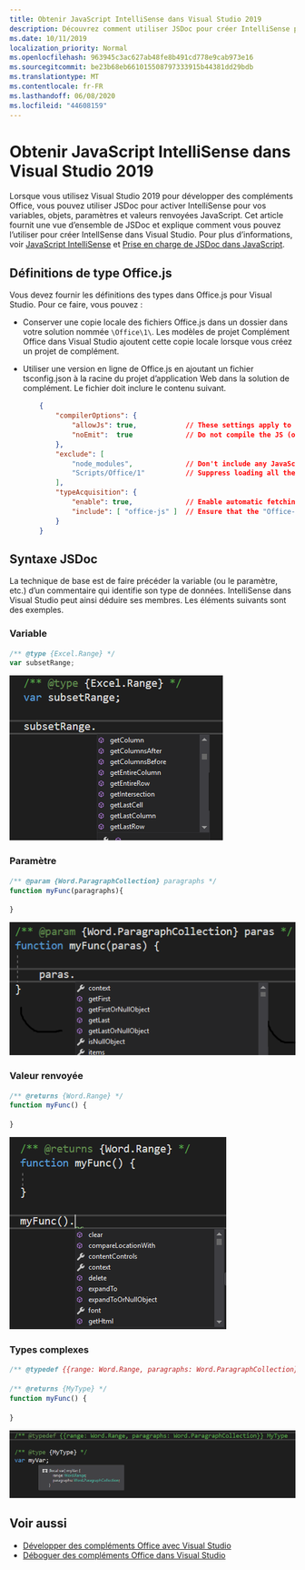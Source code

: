 ```yaml
---
title: Obtenir JavaScript IntelliSense dans Visual Studio 2019
description: Découvrez comment utiliser JSDoc pour créer IntelliSense pour vos variables, objets, paramètres et valeurs de retour JavaScript.
ms.date: 10/11/2019
localization_priority: Normal
ms.openlocfilehash: 963945c3ac627ab48fe8b491cd778e9cab973e16
ms.sourcegitcommit: be23b68eb661015508797333915b44381dd29bdb
ms.translationtype: MT
ms.contentlocale: fr-FR
ms.lasthandoff: 06/08/2020
ms.locfileid: "44608159"
---
```

# <a name="get-javascript-intellisense-in-visual-studio-2019"></a>Obtenir JavaScript IntelliSense dans Visual Studio 2019

Lorsque vous utilisez Visual Studio 2019 pour développer des compléments Office, vous pouvez utiliser JSDoc pour activer IntelliSense pour vos variables, objets, paramètres et valeurs renvoyées JavaScript. Cet article fournit une vue d’ensemble de JSDoc et explique comment vous pouvez l’utiliser pour créer IntellSense dans Visual Studio. Pour plus d’informations, voir [JavaScript IntelliSense](/visualstudio/ide/javascript-intellisense) et [Prise en charge de JSDoc dans JavaScript](https://github.com/Microsoft/TypeScript/wiki/JsDoc-support-in-JavaScript). 

## <a name="officejs-type-definitions"></a>Définitions de type Office.js

Vous devez fournir les définitions des types dans Office.js pour Visual Studio. Pour ce faire, vous pouvez :

- Conserver une copie locale des fichiers Office.js dans un dossier dans votre solution nommée `\Office\1\`. Les modèles de projet Complément Office dans Visual Studio ajoutent cette copie locale lorsque vous créez un projet de complément. 
- Utiliser une version en ligne de Office.js en ajoutant un fichier tsconfig.json à la racine du projet d’application Web dans la solution de complément. Le fichier doit inclure le contenu suivant.

    ```json
        {
            "compilerOptions": {
                "allowJs": true,            // These settings apply to JavaScript files also.
                "noEmit":  true             // Do not compile the JS (or TS) files in this project.
            },
            "exclude": [
                "node_modules",             // Don't include any JavaScript found under "node_modules".
                "Scripts/Office/1"          // Suppress loading all the JavaScript files from the Office NuGet package.
            ],
            "typeAcquisition": {
                "enable": true,             // Enable automatic fetching of type definitions for detected JavaScript libraries.
                "include": [ "office-js" ]  // Ensure that the "Office-js" type definition is fetched.
            }
        }
    ```

## <a name="jsdoc-syntax"></a>Syntaxe JSDoc

La technique de base est de faire précéder la variable (ou le paramètre, etc.) d’un commentaire qui identifie son type de données. IntelliSense dans Visual Studio peut ainsi déduire ses membres. Les éléments suivants sont des exemples.

### <a name="variable"></a>Variable

```js
/** @type {Excel.Range} */
var subsetRange;
```
![IntelliSense pour variable](../images/intellisense-vs17-var.png)

### <a name="parameter"></a>Paramètre

```js
/** @param {Word.ParagraphCollection} paragraphs */
function myFunc(paragraphs){

}
```
![IntelliSense pour paramètre](../images/intellisense-vs17-param.png)

### <a name="return-value"></a>Valeur renvoyée

```js
/** @returns {Word.Range} */
function myFunc() {

}
```
![IntelliSense pour la valeur renvoyée](../images/intellisense-vs17-return.png)

### <a name="complex-types"></a>Types complexes

```js
/** @typedef {{range: Word.Range, paragraphs: Word.ParagraphCollection}} MyType

/** @returns {MyType} */
function myFunc() {

}
```
![IntelliSense pour le type complexe](../images/intellisense-vs17-complex-type.png)

## <a name="see-also"></a>Voir aussi

- [Développer des compléments Office avec Visual Studio](develop-add-ins-visual-studio.md)
- [Déboguer des compléments Office dans Visual Studio](debug-office-add-ins-in-visual-studio.md)
